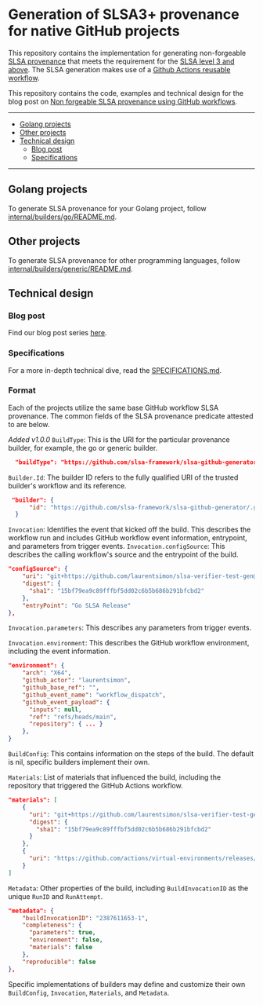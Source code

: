 # Generation of SLSA3+ provenance for native GitHub projects

This repository contains the implementation for generating non-forgeable [SLSA provenance](https://slsa.dev/) that meets the requirement for the [SLSA level 3 and above](https://slsa.dev/spec/v0.1/levels). The SLSA generation makes use of a [Github Actions reusable workflow](https://docs.github.com/en/actions/using-workflows/reusing-workflows).

This repository contains the code, examples and technical design for the blog post on [Non forgeable SLSA provenance using GitHub workflows](https://security.googleblog.com/2022/04/improving-software-supply-chain.html).

---

- [Golang projects](#golang-projects)
- [Other projects](#other-projects)
- [Technical design](#technical-design)
  - [Blog post](#blog-post)
  - [Specifications](#specifications)

---

## Golang projects

To generate SLSA provenance for your Golang project, follow [internal/builders/go/README.md](internal/builders/go/README.md).

## Other projects

To generate SLSA provenance for other programming languages, follow [internal/builders/generic/README.md](internal/builders/generic/README.md).

## Technical design

### Blog post

Find our blog post series [here](https://security.googleblog.com/2022/04/improving-software-supply-chain.html).

### Specifications

For a more in-depth technical dive, read the [SPECIFICATIONS.md](./SPECIFICATIONS.md).

### Format

Each of the projects utilize the same base GitHub workflow SLSA provenance. The common fields of the SLSA provenance predicate attested to are below.


_Added v1.0.0_
`BuildType`: This is the URI for the particular provenance builder, for example, the go or generic builder. 
```json
  "buildType": "https://github.com/slsa-framework/slsa-github-generator-go@v1"
```
`Builder.Id`: The builder ID refers to the fully qualified URI of the trusted builder's workflow and its reference. 
```json
 "builder": {
      "id": "https://github.com/slsa-framework/slsa-github-generator/.github/workflows/builder_go_slsa3.yml@refs/tags/v0.0.1"
  }
```
`Invocation`: Identifies the event that kicked off the build. This describes the workflow run and includes GitHub workflow event information, entrypoint, and parameters from trigger events. 
`Invocation.configSource`: This describes the calling workflow's source and the entrypoint of the build.
```json
"configSource": {
    "uri": "git+https://github.com/laurentsimon/slsa-verifier-test-gen@refs/heads/main",
    "digest": {
      "sha1": "15bf79ea9c89fffbf5dd02c6b5b686b291bfcbd2"
    },
    "entryPoint": "Go SLSA Release"
},
```
`Invocation.parameters`: This describes any parameters from trigger events.

`Invocation.environment`: This describes the GitHub workflow environment, including the event information.
```json
"environment": {
    "arch": "X64",
    "github_actor": "laurentsimon",
    "github_base_ref": "",
    "github_event_name": "workflow_dispatch",
    "github_event_payload": {
      "inputs": null,
      "ref": "refs/heads/main",
      "repository": { ... }
    },
}
```

`BuildConfig`: This contains information on the steps of the build. The default is nil, specific builders implement their own.

`Materials`: List of materials that influenced the build, including the repository that triggered the GitHub Actions workflow.
```json
"materials": [
    {
      "uri": "git+https://github.com/laurentsimon/slsa-verifier-test-gen@refs/heads/main",
      "digest": {
        "sha1": "15bf79ea9c89fffbf5dd02c6b5b686b291bfcbd2"
      }
    },
    {
      "uri": "https://github.com/actions/virtual-environments/releases/tag/ubuntu20/20220515.1"
    }
]
```
`Metadata`: Other properties of the build, including `BuildInvocationID` as the unique `RunID` and `RunAttempt`. 
```json
"metadata": {
    "buildInvocationID": "2387611653-1",
    "completeness": {
      "parameters": true,
      "environment": false,
      "materials": false
    },
    "reproducible": false
},

```


Specific implementations of builders may define and customize their own `BuildConfig`, `Invocation`, `Materials`, and `Metadata`.



